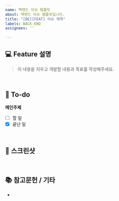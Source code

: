 ```yaml
---
name: 백엔드 이슈 템플릿
about: 백엔드 이슈 템플릿입니다.
title: "[BE][FEAT] 이슈 제목"
labels: BACK-END
assignees: ''

---
```


## 💻 Feature 설명
> 이 내용을 지우고 개발할 내용과 목표를 작성해주세요.
<br>

## 📝 To-do
**메인주제**
- [ ] 할 일
- [x] 끝난 일
<br>

## 📸 스크린샷

<br>

## 📚 참고문헌 / 기타
-
